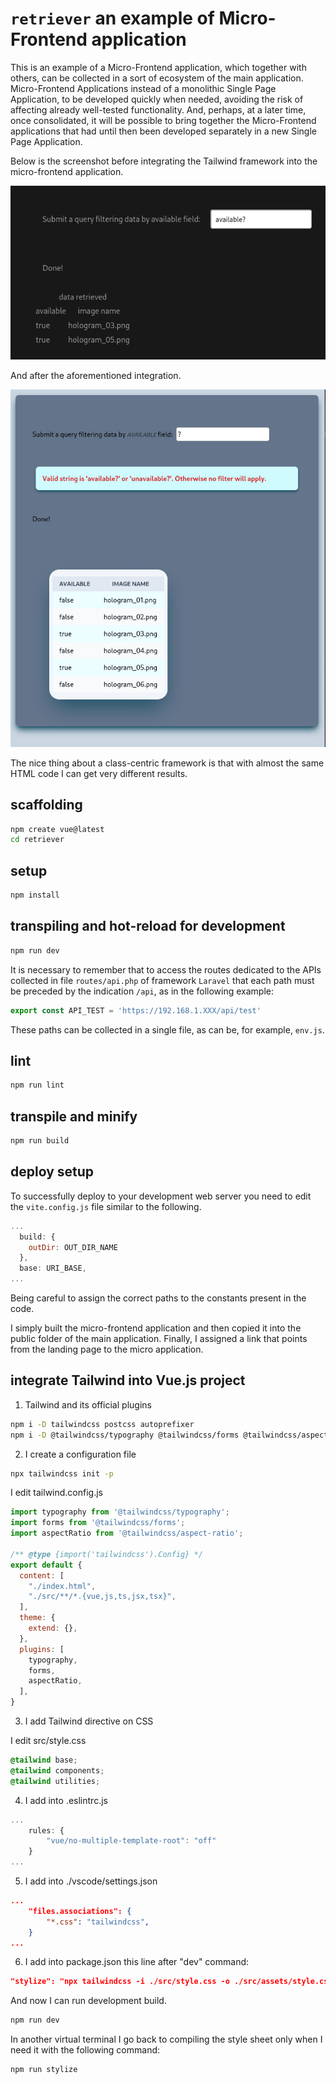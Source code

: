 # `retriever` an example of Micro-Frontend application

This is an example of a Micro-Frontend application, which together with others, can be collected in a sort of ecosystem of the main application.
Micro-Frontend Applications instead of a monolithic Single Page Application, to be developed quickly when needed, avoiding the risk of affecting already well-tested functionality.
And, perhaps, at a later time, once consolidated, it will be possible to bring together the Micro-Frontend applications that had until then been developed separately in a new Single Page Application.

Below is the screenshot before integrating the Tailwind framework into the micro-frontend application.

![a first screenshot of the retrieve micro application](../screenshots/retriever.png)

And after the aforementioned integration.

![the same micro application after having stylized it](../screenshots/retriever_01.png)

The nice thing about a class-centric framework is that with almost the same HTML code I can get very different results.

## scaffolding

```sh
npm create vue@latest
cd retriever
```

## setup

```sh
npm install
```

## transpiling and hot-reload for development

```sh
npm run dev
```

It is necessary to remember that to access the routes dedicated to the APIs collected in file `routes/api.php` of framework `Laravel` that each path must be preceded by the indication `/api`, as in the following example:

```javascript
export const API_TEST = 'https://192.168.1.XXX/api/test'
```

These paths can be collected in a single file, as can be, for example, `env.js`.

## lint

```sh
npm run lint
```

## transpile and minify

```sh
npm run build
```

## deploy setup

To successfully deploy to your development web server you need to edit the `vite.config.js` file similar to the following.

```javascript
...
  build: {
    outDir: OUT_DIR_NAME
  },
  base: URI_BASE,
...
```

Being careful to assign the correct paths to the constants present in the code.

I simply built the micro-frontend application and then copied it into the public folder of the main application.
Finally, I assigned a link that points from the landing page to the micro application.

## integrate Tailwind into Vue.js project

1. Tailwind and its official plugins

```sh
npm i -D tailwindcss postcss autoprefixer
npm i -D @tailwindcss/typography @tailwindcss/forms @tailwindcss/aspect-ratio
```

2. I create a configuration file

```sh
npx tailwindcss init -p
```

I edit tailwind.config.js

```js
import typography from '@tailwindcss/typography';
import forms from '@tailwindcss/forms';
import aspectRatio from '@tailwindcss/aspect-ratio';

/** @type {import('tailwindcss').Config} */
export default {
  content: [
    "./index.html",
    "./src/**/*.{vue,js,ts,jsx,tsx}",
  ],
  theme: {
    extend: {},
  },
  plugins: [
    typography,
    forms,
    aspectRatio,
  ],
}
```

3. I add Tailwind directive on CSS

I edit src/style.css

```css
@tailwind base;
@tailwind components;
@tailwind utilities;
```

4. I add into .eslintrc.js

```js
...
    rules: {
        "vue/no-multiple-template-root": "off"
    }
...
```

5. I add into ./vscode/settings.json

```json
...
    "files.associations": {
        "*.css": "tailwindcss",
    }
...
```

6. I add into package.json this line after "dev" command:

```json
"stylize": "npx tailwindcss -i ./src/style.css -o ./src/assets/style.css",
```

And now I can run development build.

```sh
npm run dev
```

In another virtual terminal I go back to compiling the style sheet only when I need it with the following command:

```sh
npm run stylize
```